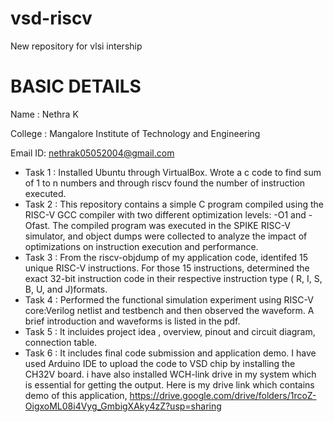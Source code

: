 # vsd-riscv
New repository for vlsi intership

# BASIC DETAILS
Name    : Nethra K

College : Mangalore Institute of Technology and Engineering

Email ID: nethrak05052004@gmail.com

* Task 1 : Installed Ubuntu through VirtualBox. Wrote a  c code to find sum of 1 to n numbers and through riscv found the number of instruction executed.
* Task 2 : This repository contains a simple C program compiled using the RISC-V GCC compiler with two different optimization levels: -O1 and -Ofast. The compiled program was executed in the SPIKE RISC-V simulator, and object dumps were collected to analyze the impact of optimizations on instruction execution and performance.
* Task 3 : From the riscv-objdump of my application code, identifed 15 unique RISC-V instructions.
For those 15 instructions, determined the exact 32-bit instruction code in their respective instruction type ( R, I, S, B, U, and J)formats.
* Task 4 : Performed the functional simulation experiment using RISC-V core:Verilog netlist and testbench and then observed the waveform. A brief introduction and waveforms is listed in the pdf.
* Task 5 : It incluides project idea , overview, pinout and circuit diagram, connection table.
* Task 6 : It includes final code submission and application demo. I have used Arduino IDE to upload the code to VSD chip by installing the CH32V board. i have also installed WCH-link drive in my system which is essential for getting the output. Here is my drive link which contains demo of this application,
   https://drive.google.com/drive/folders/1rcoZ-OigxoML08i4Vyg_GmbigXAky4zZ?usp=sharing
